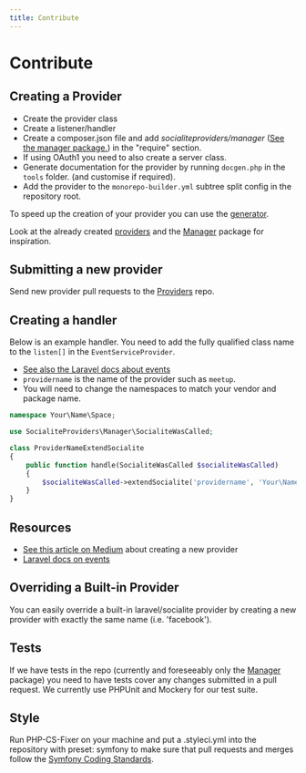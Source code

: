 ```yaml
---
title: Contribute
---
```


# Contribute

## Creating a Provider

* Create the provider class
* Create a listener/handler
* Create a composer.json file and add <em>socialiteproviders/manager</em> (<a href="https://github.com/SocialiteProviders/Manager">See the manager package.</a>) in the "require" section.
* If using OAuth1 you need to also create a server class.
* Generate documentation for the provider by running `docgen.php` in the `tools` folder. (and customise if required).
* Add the provider to the `monorepo-builder.yml` subtree split config in the repository root.

To speed up the creation of your provider you can use the <a href="https://github.com/SocialiteProviders/Generators">generator</a>.

Look at the already created <a href="#providers">providers</a> and the <a href="https://github.com/SocialiteProviders/Manager">Manager</a> package for inspiration.

## Submitting a new provider

Send new provider pull requests to the <a href="https://github.com/SocialiteProviders/Providers">Providers</a> repo.

## Creating a handler

Below is an example handler. You need to add the fully qualified class name to the `listen[]` in the `EventServiceProvider`.

* <a href="https://laravel.com/docs/8.x/events">See also the Laravel docs about events</a>
* `providername` is the name of the provider such as `meetup`.
* You will need to change the namespaces to match your vendor and package name.

```php
namespace Your\Name\Space;

use SocialiteProviders\Manager\SocialiteWasCalled;

class ProviderNameExtendSocialite
{
    public function handle(SocialiteWasCalled $socialiteWasCalled)
    {
        $socialiteWasCalled->extendSocialite('providername', 'Your\Name\Space\ProviderName');
    }
}
```

## Resources

* <a href="https://medium.com/@morrislaptop/adding-auth-providers-to-laravel-socialite-ca0335929e42">See this article on Medium</a> about creating a new provider
* <a href="https://laravel.com/docs/8.x/events">Laravel docs on events</a>

## Overriding a Built-in Provider

You can easily override a built-in laravel/socialite provider by creating a new provider with exactly the same name (i.e. 'facebook').

## Tests

If we have tests in the repo (currently and foreseeably only the <a href="https://github.com/SocialiteProviders/Manager">Manager</a> package)
you need to have tests cover any changes submitted in a pull request.  We currently use PHPUnit and Mockery for our test suite.

## Style

Run PHP-CS-Fixer on your machine and put a .styleci.yml into the repository with preset: symfony to make sure that pull requests and merges follow the <a href="http://symfony.com/doc/current/contributing/code/standards.html">Symfony Coding Standards</a>.
